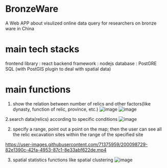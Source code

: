 # BronzeWare
 A Web APP about visulized online data query for researchers on bronze ware in China
# main tech stacks
frontend library : react
backend framework : nodejs
database : PostGRE SQL (with PostGIS plugin to deal with spatial data)

# main functions
1. show the relation between number of relics and other factors(like dynasty, function of relic, province, etc.)
![image](https://user-images.githubusercontent.com/71375959/200098505-1de5cf9c-e832-455a-9ef8-ecad50e6e1ed.png)
![image](https://user-images.githubusercontent.com/71375959/200098517-092b0c3a-511c-45da-993e-94b9e685109e.png)

2.search data(relics) according to specific conditions
![image](https://user-images.githubusercontent.com/71375959/200098979-03f024ee-c424-4155-92fd-fe5fd06b311a.png)


2. specify a range, point out a point on the map; then the user can see all the relic excavation sites within the range of the specified site

https://user-images.githubusercontent.com/71375959/200098729-82e1390c-42fa-4953-87c1-8e33abf622de.mp4

3. spatial statistics functions like spatial clustering
![image](https://user-images.githubusercontent.com/71375959/200098616-80fa8206-d066-4626-bf2e-1a1bc9ad1b6e.png)





